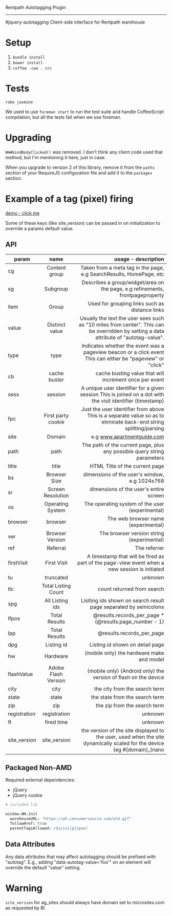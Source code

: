 Rentpath Autotagging Plugin
___________________________
#jquery-autotagging
Client-side interface for Rentpath warehouse

# Setup

1. `bundle install`
2. `bower install`
3. `coffee -cwo . src`

# Tests
`rake jasmine`

We used to use `foreman start` to run the test suite and handle CoffeeScript compilation, but all the tests fail when we use foreman.

# Upgrading
`WH#bindBodyClicked()` was removed. I don't think any client code used that method, but I'm mentioning it here, just in case.

When you upgrade to version 2 of this library, remove it from the `paths` section of your RequireJS configuration file and add it to the `packages` section.

# Example of a tag (pixel) firing
[demo - click me](http://wh.consumersource.com/wtd.gif?site=www.qa.apartmentguide.com&site_version=www.qa.apartmentguide.com_kilo&cg=home&path=%2F&ft=4040.750000043772&type=pageview&cb=0&sess=1401052257136.1408034329918&fpc=1401052257136&title=Apartments%20for%20Rent%20-%20Your%20Trusted%20Apartment%20Finder%20Tool%20at%20ApartmentGuide.com&bs=960x679&sr=1101x1713&os=Mac&browser=Chrome&ver=36&ref=&registration=0&person_id=JWDykWnpFFPs4HDP7JPY36w9Xip&ad_sense_channel=1747283222&zutron=%5Bobject%20Object%5D&refinements=%5Bobject%20Object%5D&search_criteria=%5Bobject%20Object%5D&site_optimization=%5Bobject%20Object%5D&listingMediaCache=%5Bobject%20Object%5D&user_id=JWDykWnpFFPs4HDP7JPY36w9Xip)

Some of these keys (like site_version) can be passed in on initialization to override a params default value.

## API
| param | name | usage - description |
| ------------- |:-------------:| -----:|
| cg | Content group | Taken from a meta tag in the page, e.g SearchResults, HomePage, etc |
| sg  | Subgroup | Describes a group/widget/area on the page, e.g refinements, frontpageproperty |
| item  | Group | Used for grouping links such as distance links |
| value | Distinct value | Usually the text the user sees such as "10 miles from center". This can be overridden by setting a data attribute of "autotag-value". |
| type  | type | Indicates whether the event was a pageview beacon or a click event This can either be "pageview" or "click" |
| cb  | cache buster | cache busting value that will increment once per event |
| sess | session | A unique user identifier for a given session This is joined on a dot with the visit identifier (timestamp) |
| fpc | First party cookie | Just the user identifier from above This is a separate value so as to eliminate back-end string splitting/parsing |
| site  | Domain |  e.g www.apartmentguide.com |
| path  | path | The path of the current page, plus any possible query string parameters |
| title | title | HTML Title of the current page |
| bs  | Browser Size | dimensions of the user's window, e.g 1024x768 |
| sr  | Screen Resolution|  dimensions of the user's entire screen |
| os | Operating System |  The operating system of the user (experimental) |
| browser | browser | The web browser name (experimental) |
| ver | Browser Version | The browser version string (experimental) |
| ref | Referral |The referrer |
| firstVisit | First Visit|A timestamp that will be fired as part of the page-view event when a new session is initiated |
| tu  | truncated | unknown |
| tlc | Total Listing Count | count returned from search |
| spg | All Listing ids| Lisiting ids shown on search result page separated by semicolons |
| lfpos | Total Results | @results.records_per_page * (@results.page_number - 1) |
| lpp | Total Results |@results.records_per_page |
| dpg | Listing id | Listing id shown on detail page |
| hw  | Hardware | (mobile only) the hardware make and model |
| flashValue  | Adobe Flash Version |(mobile only) (Android only) the version of flash on the device |
| city  | city | the city from the search term |
| state | state | the state from the search term |
| zip | zip | the zip from the search term |
| registration| registration | unknown |
| ft  |fired time| unknown |
| site_version | site_version | the version of the site displayed to the user, used when the site dynamically scaled for the device (eg #{domain}_(nano|deca|kilo) |

## Packaged Non-AMD

Required external dependencies:
- jQuery
- jQuery cookie

```coffee
# included lib

window.WH.init
  warehouseURL: "https://wh.consumersource.com/wtd.gif"
  followHref: true
  parentTagsAllowed: /div|ul|p|span/
```

## Data Attributes

Any data attributes that may affect autotagging should be prefixed with "autotag". E.g., adding "data-autotag-value='foo'" on an element will override the default "value" setting.

# Warning
`site_version` for ag_sites should always have domain set to microsites.com as requested by BI

